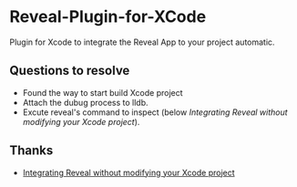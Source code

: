 Reveal-Plugin-for-XCode
=======================

Plugin for Xcode to integrate the Reveal App to your project automatic.

## Questions to resolve

+	Found the way to start build Xcode project
+	Attach the dubug process to lldb. 
+	Excute reveal's command to inspect (below *Integrating Reveal without modifying your Xcode project*). 

## Thanks
	
+	[Integrating Reveal without modifying your Xcode project](http://blog.ittybittyapps.com/blog/2013/11/07/integrating-reveal-without-modifying-your-xcode-project/)
